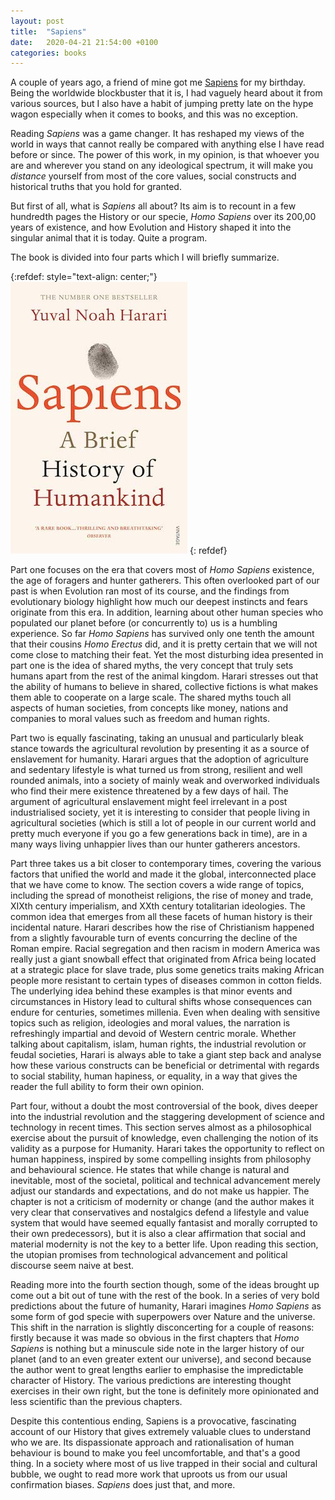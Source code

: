 ```yaml
---
layout: post
title:  "Sapiens"
date:   2020-04-21 21:54:00 +0100
categories: books
---
```


A couple of years ago, a friend of mine got me [Sapiens](https://www.amazon.co.uk/Sapiens-Humankind-Yuval-Noah-Harari/dp/1846558239) for my birthday. Being the worldwide blockbuster that it is, I had vaguely heard about it from various sources, but I also have a habit of jumping pretty late on the hype wagon especially when it comes to books, and this was no exception.

Reading *Sapiens* was a game changer. It has reshaped my views of the world in ways that cannot really be compared with anything else I have read before or since. The power of this work, in my opinion, is that whoever you are and wherever you stand on any ideological spectrum, it will make you *distance* yourself from most of the core values, social constructs and historical truths that you hold for granted.

But first of all, what is *Sapiens* all about? Its aim is to recount in a few hundredth pages the History or our specie, *Homo Sapiens* over its 200,00 years of existence, and how Evolution and History shaped it into the singular animal that it is today. Quite a program.

The book is divided into four parts which I will briefly summarize.


{:refdef: style="text-align: center;"}
![Sapiens](/img/sapiens-cover.jpg)
{: refdef}


Part one focuses on the era that covers most of *Homo Sapiens* existence, the age of foragers and hunter gatherers. This often overlooked part of our past is when Evolution ran most of its course, and the findings from evolutionary biology highlight how much our deepest instincts and fears originate from this era. In addition, learning about other human species who populated our planet before (or concurrently to) us is a humbling experience. So far *Homo Sapiens* has survived only one tenth the amount that their cousins *Homo Erectus* did, and it is pretty certain that we will not come close to matching their feat. Yet the most disturbing idea presented in part one is the idea of shared myths, the very concept that truly sets humans apart from the rest of the animal kingdom. Harari stresses out that the ability of humans to believe in shared, collective fictions is what makes them able to cooperate on a large scale. The shared myths touch all aspects of human societies, from concepts like money, nations and companies to moral values such as freedom and human rights.

Part two is equally fascinating, taking an unusual and particularly bleak stance towards the agricultural revolution by presenting it as a source of enslavement for humanity. Harari argues that the adoption of agriculture and sedentary lifestyle is what turned us from strong, resilient and well rounded animals, into a society of mainly weak and overworked individuals who find their mere existence threatened by a few days of hail. The argument of agricultural enslavement might feel irrelevant in a post industrialised society, yet it is interesting to consider that people living in agricultural societies (which is still a lot of people in our current world and pretty much everyone if you go a few generations back in time), are in a many ways living unhappier lives than our hunter gatherers ancestors. 

Part three takes us a bit closer to contemporary times, covering the various factors that unified the world and made it the global, interconnected place that we have come to know. The section covers a wide range of topics, including the spread of monotheist religions, the rise of money and trade, XIXth century imperialism, and XXth century totalitarian ideologies. The common idea that emerges from all these facets of human history is their incidental nature. Harari describes how the rise of Christianism happened from a slightly favourable turn of events concurring the decline of the Roman empire. Racial segregation and then racism in modern America was really just a giant snowball effect that originated from Africa being located at a strategic place for slave trade, plus some genetics traits making African people more resistant to certain types of diseases common in cotton fields. The underlying idea behind these examples is that minor events and circumstances in History lead to cultural shifts whose consequences can endure for centuries, sometimes millenia. Even when dealing with sensitive topics such as religion, ideologies and moral values, the narration is refreshingly impartial and devoid of Western centric morale. Whether talking about capitalism, islam, human rights, the industrial revolution or feudal societies, Harari is always able to take a giant step back and analyse how these various constructs can be beneficial or detrimental with regards to social stability, human hapiness, or equality, in a way that gives the reader the full ability to form their own opinion.    

Part four, without a doubt the most controversial of the book, dives deeper into the industrial revolution and the staggering development of science and technology in recent times. This section serves almost as a philosophical exercise about the pursuit of knowledge, even challenging the notion of its validity as a purpose for Humanity. Harari takes the opportunity to reflect on human happiness, inspired by some compelling insights from philosophy and behavioural science. He states that while change is natural and inevitable, most of the societal, political and technical advancement merely adjust our standards and expectations, and do not make us happier. The chapter is not a criticism of modernity or change (and the author makes it very clear that conservatives and nostalgics defend a lifestyle and value system that would have seemed equally fantasist and morally corrupted to their own predecessors), but it is also a clear affirmation that social and material modernity is not the key to a better life. Upon reading this section, the utopian promises from technological advancement and political discourse seem naive at best.

Reading more into the fourth section though, some of the ideas brought up come out a bit out of tune with the rest of the book. In a series of very bold predictions about the future of humanity, Harari imagines *Homo Sapiens* as some form of god specie with superpowers over Nature and the universe. This shift in the narration is slightly disconcerting for a couple of reasons: firstly because it was made so obvious in the first chapters that *Homo Sapiens* is nothing but a minuscule side note in the larger history of our planet (and to an even greater extent our universe), and second because the author went to great lengths earlier to emphasise the impredictable character of History. The various predictions are interesting thought exercises in their own right, but the tone is definitely more opinionated and less scientific than the previous chapters. 

Despite this contentious ending, Sapiens is a provocative, fascinating account of our History that gives extremely valuable clues to understand who we are. Its dispassionate approach and rationalisation of human behaviour is bound to make you feel uncomfortable, and that's a good thing. In a society where most of us live trapped in their social and cultural bubble, we ought to read more work that uproots us from our usual confirmation biases. *Sapiens* does just that, and more.

